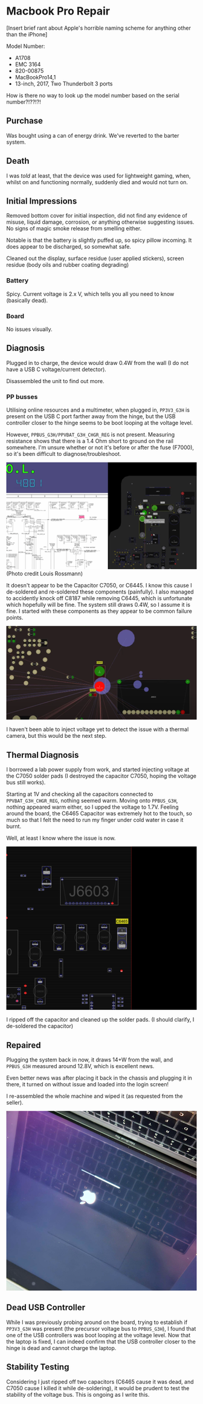 # Macbook Pro Repair

[Insert brief rant about Apple's horrible naming scheme for anything other than the iPhone]

Model Number:
- A1708
- EMC 3164
- 820-00875
- MacBookPro14,1
- 13-inch, 2017, Two Thunderbolt 3 ports

How is there no way to look up the model number based on the serial number?!??!?!

## Purchase

Was bought using a can of energy drink. We've reverted to the barter system.


## Death

I was _told_ at least, that the device was used for lightweight gaming, when, whilst on and functioning normally, suddenly died and would not turn on.

## Initial Impressions

Removed bottom cover for initial inspection, did not find any evidence of misuse, liquid damage, corrosion, or anything otherwise suggesting issues. No signs of magic smoke release from smelling either.

Notable is that the battery is slightly puffed up, so spicy pillow incoming. It does appear to be discharged, so somewhat safe.

Cleaned out the display, surface residue (user applied stickers), screen residue (body oils and rubber coating degrading)

### Battery

Spicy. Current voltage is 2.x V, which tells you all you need to know (basically dead).

### Board

No issues visually.


## Diagnosis

Plugged in to charge, the device would draw 0.4W from the wall (I do not have a USB C voltage/current detector).

Disassembled the unit to find out more. 

### PP busses

Utilising online resources and a multimeter, when plugged in, `PP3V3_G3H` is present on the USB C port farther away from the hinge, but the USB controller closer to the hinge seems to be boot looping at the voltage level.

However, `PPBUS_G3H/PPVBAT_G3H_CHGR_REG` is not present. Measuring resistance shows that there is a 1.4 Ohm short to ground on the rail somewhere. I'm unsure whether or not it's before or after the fuse (F7000), so it's been difficult to diagnose/troubleshoot.

![f7000 and c7050](c7050.png)
(Photo credit Louis Rossmann)

It doesn't appear to be the Capacitor C7050, or C6445. I know this cause I de-soldered and re-soldered these components (painfully). I also managed to accidently knock off C8187 while removing C6445, which is unfortunate which hopefully will be fine. The system still draws 0.4W, so I assume it is fine. I started with these components as they appear to be common failure points.

![c6445](c6445.png)

I haven't been able to inject voltage yet to detect the issue with a thermal camera, but this would be the next step.

## Thermal Diagnosis

I borrowed a lab power supply from work, and started injecting voltage at the C7050 solder pads (I destroyed the capacitor C7050, hoping the voltage bus still works).

Starting at 1V and checking all the capacitors connected to `PPVBAT_G3H_CHGR_REG`, nothing seemed warm. Moving onto `PPBUS_G3H`, nothing appeared warm either, so I upped the voltage to 1.7V. Feeling around the board, the C6465 Capacitor was extremely hot to the touch, so much so that I felt the need to run my finger under cold water in case it burnt.

Well, at least I know where the issue is now.

![dead cap found](c6465.png)

I ripped off the capacitor and cleaned up the solder pads. (I should clarify, I de-soldered the capacitor)

## Repaired

Plugging the system back in now, it draws 14+W from the wall, and `PPBUS_G3H` measured around 12.8V, which is excellent news.

Even better news was after placing it back in the chassis and plugging it in there, it turned on without issue and loaded into the login screen!

I re-assembled the whole machine and wiped it (as requested from the seller).

![first boot (in my hands at least)](repairedBoot.png)

## Dead USB Controller

While I was previously probing around on the board, trying to establish if `PP3V3_G3H` was present (the precursor voltage bus to `PPBUS_G3H`), I found that one of the USB controllers was boot looping at the voltage level. Now that the laptop is fixed, I can indeed confirm that the USB controller closer to the hinge is dead and cannot charge the laptop.


## Stability Testing

Considering I just ripped off two capacitors (C6465 cause it was dead, and C7050 cause I killed it while de-soldering), it would be prudent to test the stability of the voltage bus. This is ongoing as I write this.